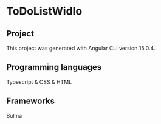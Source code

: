 # ToDoListWidlo
## Project
This project was generated with Angular CLI version 15.0.4.

## Programming languages
Typescript & CSS & HTML

## Frameworks
Bulma


